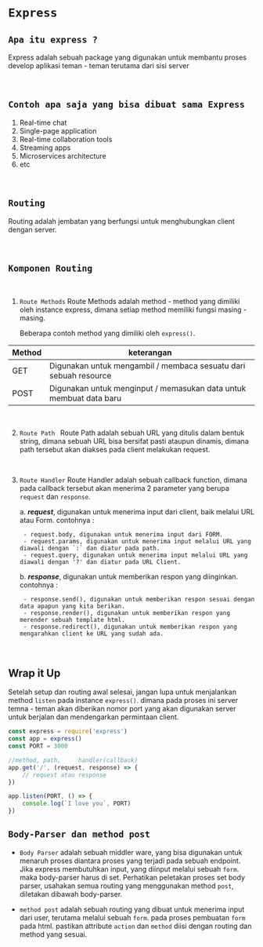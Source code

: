 # `Express`

## `Apa itu express ?`
Express adalah sebuah package yang digunakan untuk membantu proses develop aplikasi teman - teman terutama dari sisi server

<br>

## `Contoh apa saja yang bisa dibuat sama Express`
1. Real-time chat
2. Single-page application
3. Real-time collaboration tools
4. Streaming apps
5. Microservices architecture
6. etc

<br>


## `Routing`
Routing adalah jembatan yang berfungsi untuk menghubungkan client dengan server.

<br>


## `Komponen Routing `

<br>


1. `Route Methods`
Route Methods adalah method - method yang dimiliki oleh instance express, dimana setiap method memiliki fungsi masing - masing.

    Beberapa contoh method yang dimiliki oleh `express()`.

| Method | keterangan |
|--------|------------|
| GET | Digunakan untuk mengambil / membaca sesuatu dari sebuah resource |
| POST| Digunakan untuk menginput / memasukan data untuk membuat data baru |

<br>

2. `Route Path `
Route Path adalah sebuah URL yang ditulis dalam bentuk string, dimana sebuah URL bisa bersifat pasti ataupun dinamis, dimana path tersebut akan diakses pada client melakukan request.

<br>

3. `Route Handler`
Route Handler adalah sebuah callback function, dimana pada callback tersebut akan menerima 2 parameter yang berupa `request` dan `response`.

    a. ***request***, digunakan untuk menerima input dari client, baik melalui URL atau Form. contohnya :

        - request.body, digunakan untuk menerima input dari FORM.
        - request.params, digunakan untuk menerima input melalui URL yang diawali dengan `:` dan diatur pada path.
        - request.query, digunakan untuk menerima input melalui URL yang diawali dengan '?' dan diatur pada URL Client.

    b. ***response***, digunakan untuk memberikan respon yang diinginkan. contohnya :

        - response.send(), digunakan untuk memberikan respon sesuai dengan data apapun yang kita berikan.
        - response.render(), digunakan untuk memberikan respon yang merender sebuah template html.
        - response.redirect(), digunakan untuk memberikan respon yang mengarahkan client ke URL yang sudah ada.

<br>

## Wrap it Up
Setelah setup dan routing awal selesai, jangan lupa untuk menjalankan method `listen` pada instance `express()`. dimana pada proses ini server temna - teman akan diberikan nomor port yang akan digunakan server untuk berjalan dan mendengarkan permintaan client.


```js
const express = require('express')
const app = express()
const PORT = 3000

//method, path,     handler(callback)    
app.get('/', (request, response) => {
    // request atau response
})

app.listen(PORT, () => {
    console.log(`I love you`, PORT)
})
```

## `Body-Parser dan method post`
- `Body Parser` adalah sebuah middler ware, yang bisa digunakan untuk menaruh proses diantara proses yang terjadi pada sebuah endpoint.
Jika express membutuhkan input, yang diinput melalui sebuah `form`.
maka body-parser harus di set.
Perhatikan peletakan proses set body parser, usahakan semua routing yang menggunakan method `post`, diletakan dibawah body-parser.

- `method post` adalah sebuah routing yang dibuat untuk menerima input dari user, terutama melalui sebuah `form`. pada proses pembuatan `form` pada html. pastikan attribute `action` dan `method` diisi dengan routing dan method yang sesuai.  